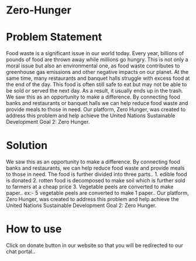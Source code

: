 # Zero-Hunger

# Problem Statement

Food waste is a significant issue in our world today. Every year, billions of pounds of food are thrown away while millions go hungry. This is not only a moral issue but also an environmental one, as food waste contributes to greenhouse gas emissions and other negative impacts on our planet. At the same time, many restaurants and banquet halls struggle with excess food at the end of the day. This food is often still safe to eat but may not be able to be sold or served the next day. As a result, it usually ends up in the trash. We saw this as an opportunity to make a difference. By connecting food banks and restaurants or banquet halls we can help reduce food waste and provide meals to those in need. Our platform, Zero Hunger, was created to address this problem and help achieve the United Nations Sustainable Development Goal 2: Zero Hunger.

# Solution

We saw this as an opportunity to make a difference. By connecting food banks and restaurants, we can help reduce food waste and provide meals to those in need. The food is further divided into three parts.. 1. edible food is donated 2. rotten food is decomposed to make soil which is further sold to farmers at a cheap price 3. Vegetable peels are converted to make paper.. ex:- 5 vegetable peels are converted to make 1 paper.. Our platform, Zero Hunger, was created to address this problem and help achieve the United Nations Sustainable Development Goal 2: Zero Hunger.

# How to use 
Click on donate button in our website so that you will be redirected to our chat portal..
